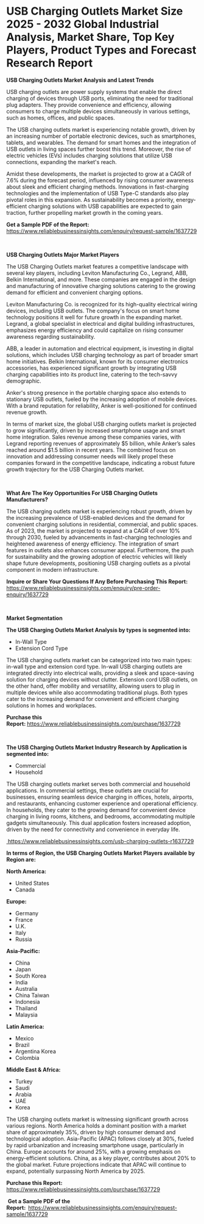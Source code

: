 <p><h1>USB Charging Outlets Market Size 2025 - 2032 Global Industrial Analysis, Market Share, Top Key Players, Product Types and Forecast Research Report</h1></p><p><strong>USB Charging Outlets Market Analysis and Latest Trends</strong></p>
<p><p>USB charging outlets are power supply systems that enable the direct charging of devices through USB ports, eliminating the need for traditional plug adapters. They provide convenience and efficiency, allowing consumers to charge multiple devices simultaneously in various settings, such as homes, offices, and public spaces.</p><p>The USB charging outlets market is experiencing notable growth, driven by an increasing number of portable electronic devices, such as smartphones, tablets, and wearables. The demand for smart homes and the integration of USB outlets in living spaces further boost this trend. Moreover, the rise of electric vehicles (EVs) includes charging solutions that utilize USB connections, expanding the market's reach.</p><p>Amidst these developments, the market is projected to grow at a CAGR of 7.6% during the forecast period, influenced by rising consumer awareness about sleek and efficient charging methods. Innovations in fast-charging technologies and the implementation of USB Type-C standards also play pivotal roles in this expansion. As sustainability becomes a priority, energy-efficient charging solutions with USB capabilities are expected to gain traction, further propelling market growth in the coming years.</p></p>
<p><strong>Get a Sample PDF of the Report:&nbsp;</strong> <a href="https://www.reliablebusinessinsights.com/enquiry/request-sample/1637729?utm_campaign=3248&utm_medium=2&utm_source=Github&utm_content=ia&utm_term=18042025&utm_id=usb-charging-outlets">https://www.reliablebusinessinsights.com/enquiry/request-sample/1637729</a></p>
<p>&nbsp;</p>
<p><strong>USB Charging Outlets Major Market Players</strong></p>
<p><p>The USB Charging Outlets market features a competitive landscape with several key players, including Leviton Manufacturing Co., Legrand, ABB, Belkin International, and more. These companies are engaged in the design and manufacturing of innovative charging solutions catering to the growing demand for efficient and convenient charging options.</p><p>Leviton Manufacturing Co. is recognized for its high-quality electrical wiring devices, including USB outlets. The company's focus on smart home technology positions it well for future growth in the expanding market. Legrand, a global specialist in electrical and digital building infrastructures, emphasizes energy efficiency and could capitalize on rising consumer awareness regarding sustainability.</p><p>ABB, a leader in automation and electrical equipment, is investing in digital solutions, which includes USB charging technology as part of broader smart home initiatives. Belkin International, known for its consumer electronics accessories, has experienced significant growth by integrating USB charging capabilities into its product line, catering to the tech-savvy demographic.</p><p>Anker's strong presence in the portable charging space also extends to stationary USB outlets, fueled by the increasing adoption of mobile devices. With a brand reputation for reliability, Anker is well-positioned for continued revenue growth.</p><p>In terms of market size, the global USB charging outlets market is projected to grow significantly, driven by increased smartphone usage and smart home integration. Sales revenue among these companies varies, with Legrand reporting revenues of approximately $5 billion, while Anker’s sales reached around $1.5 billion in recent years. The combined focus on innovation and addressing consumer needs will likely propel these companies forward in the competitive landscape, indicating a robust future growth trajectory for the USB Charging Outlets market.</p></p>
<p>&nbsp;</p>
<p><strong>What Are The Key Opportunities For USB Charging Outlets Manufacturers?</strong></p>
<p><p>The USB charging outlets market is experiencing robust growth, driven by the increasing prevalence of USB-enabled devices and the demand for convenient charging solutions in residential, commercial, and public spaces. As of 2023, the market is projected to expand at a CAGR of over 10% through 2030, fueled by advancements in fast-charging technologies and heightened awareness of energy efficiency. The integration of smart features in outlets also enhances consumer appeal. Furthermore, the push for sustainability and the growing adoption of electric vehicles will likely shape future developments, positioning USB charging outlets as a pivotal component in modern infrastructure.</p></p>
<p><strong>Inquire or Share Your Questions If Any Before Purchasing This Report:</strong> <a href="https://www.reliablebusinessinsights.com/enquiry/pre-order-enquiry/1637729?utm_campaign=3248&utm_medium=2&utm_source=Github&utm_content=ia&utm_term=18042025&utm_id=usb-charging-outlets">https://www.reliablebusinessinsights.com/enquiry/pre-order-enquiry/1637729</a></p>
<p>&nbsp;</p>
<p><strong>Market Segmentation</strong></p>
<p><strong>The USB Charging Outlets Market Analysis by types is segmented into:</strong></p>
<p><ul><li>In-Wall Type</li><li>Extension Cord Type</li></ul></p>
<p><p>The USB charging outlets market can be categorized into two main types: in-wall type and extension cord type. In-wall USB charging outlets are integrated directly into electrical walls, providing a sleek and space-saving solution for charging devices without clutter. Extension cord USB outlets, on the other hand, offer mobility and versatility, allowing users to plug in multiple devices while also accommodating traditional plugs. Both types cater to the increasing demand for convenient and efficient charging solutions in homes and workplaces.</p></p>
<p><strong>Purchase this Report:&nbsp;</strong><a href="https://www.reliablebusinessinsights.com/purchase/1637729?utm_campaign=3248&utm_medium=2&utm_source=Github&utm_content=ia&utm_term=18042025&utm_id=usb-charging-outlets">https://www.reliablebusinessinsights.com/purchase/1637729</a></p>
<p>&nbsp;</p>
<p><strong>The USB Charging Outlets Market Industry Research by Application is segmented into:</strong></p>
<p><ul><li>Commercial</li><li>Household</li></ul></p>
<p><p>The USB charging outlets market serves both commercial and household applications. In commercial settings, these outlets are crucial for businesses, ensuring seamless device charging in offices, hotels, airports, and restaurants, enhancing customer experience and operational efficiency. In households, they cater to the growing demand for convenient device charging in living rooms, kitchens, and bedrooms, accommodating multiple gadgets simultaneously. This dual application fosters increased adoption, driven by the need for connectivity and convenience in everyday life.</p></p>
<p><a href="https://www.reliablebusinessinsights.com/usb-charging-outlets-r1637729?utm_campaign=3248&utm_medium=2&utm_source=Github&utm_content=ia&utm_term=18042025&utm_id=usb-charging-outlets">&nbsp;https://www.reliablebusinessinsights.com/usb-charging-outlets-r1637729</a></p>
<p><strong>In terms of Region, the USB Charging Outlets Market Players available by Region are:</strong></p>
<p>
    <p> <strong> North America: </strong>
        <ul>
            <li>United States</li>
            <li>Canada</li>
        </ul>
        </p> 
    <p> <strong> Europe: </strong>
        <ul>
            <li>Germany</li>
            <li>France</li>
            <li>U.K.</li>
            <li>Italy</li>
            <li>Russia</li>
        </ul>
        </p> 
    <p> <strong> Asia-Pacific: </strong>
        <ul>
            <li>China</li>
            <li>Japan</li>
            <li>South Korea</li>
            <li>India</li>
            <li>Australia</li>
            <li>China Taiwan</li>
            <li>Indonesia</li>
            <li>Thailand</li>
            <li>Malaysia</li>
        </ul>
        </p> 
    <p> <strong> Latin America: </strong>
        <ul>
            <li>Mexico</li>
            <li>Brazil</li>
            <li>Argentina Korea</li>
            <li>Colombia</li>
        </ul>
        </p> 
    <p> <strong> Middle East & Africa: </strong>
        <ul>
            <li>Turkey</li>
            <li>Saudi</li>
            <li>Arabia</li>
            <li>UAE</li>
            <li>Korea</li>
        </ul>
    </p>
    </p>
<p><p>The USB charging outlets market is witnessing significant growth across various regions. North America holds a dominant position with a market share of approximately 35%, driven by high consumer demand and technological adoption. Asia-Pacific (APAC) follows closely at 30%, fueled by rapid urbanization and increasing smartphone usage, particularly in China. Europe accounts for around 25%, with a growing emphasis on energy-efficient solutions. China, as a key player, contributes about 20% to the global market. Future projections indicate that APAC will continue to expand, potentially surpassing North America by 2025.</p></p>
<p><strong>Purchase this Report: </strong><a href="https://www.reliablebusinessinsights.com/purchase/1637729?utm_campaign=3248&utm_medium=2&utm_source=Github&utm_content=ia&utm_term=18042025&utm_id=usb-charging-outlets">https://www.reliablebusinessinsights.com/purchase/1637729</a></p>
<p>&nbsp;<strong>Get a Sample PDF of the Report:&nbsp;&nbsp;</strong><a href="https://www.reliablebusinessinsights.com/enquiry/request-sample/1637729?utm_campaign=3248&utm_medium=2&utm_source=Github&utm_content=ia&utm_term=18042025&utm_id=usb-charging-outlets">https://www.reliablebusinessinsights.com/enquiry/request-sample/1637729</a></p>
<p><strong></strong></p>
<p><p></p><p></p><p></p></p>